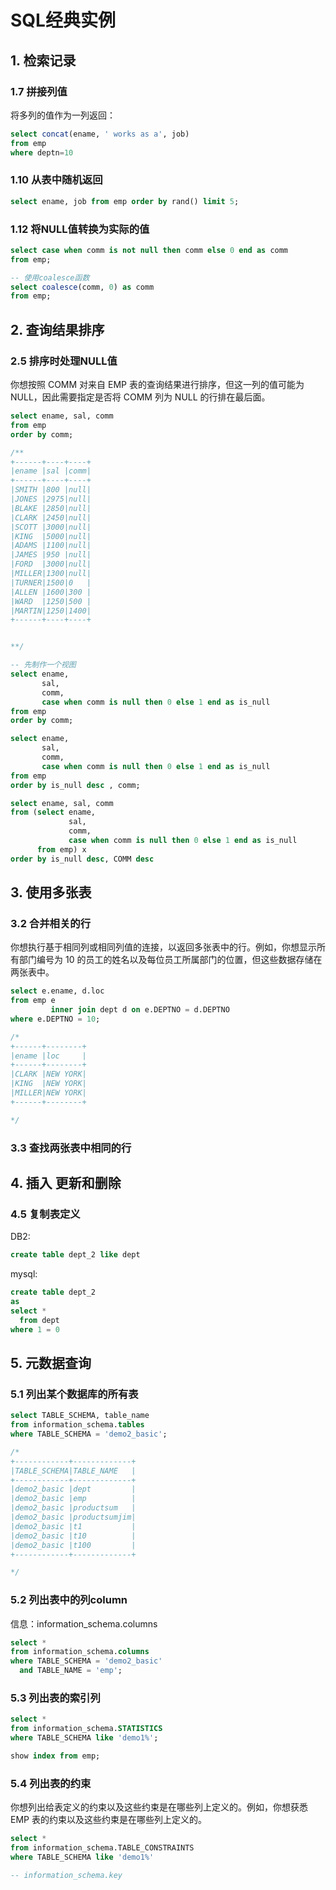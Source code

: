 # SQL经典实例

## 1. 检索记录

### 1.7 拼接列值

将多列的值作为一列返回：

```SQL
select concat(ename, ' works as a', job) 
from emp
where deptn=10
```

### 1.10 从表中随机返回

```SQL
select ename, job from emp order by rand() limit 5;
```

### 1.12 将NULL值转换为实际的值

```SQL
select case when comm is not null then comm else 0 end as comm
from emp;

-- 使用coalesce函数
select coalesce(comm, 0) as comm
from emp;
```

## 2. 查询结果排序

### 2.5 排序时处理NULL值

你想按照 COMM 对来自 EMP 表的查询结果进行排序，但这一列的值可能为 NULL，因此需要指定是否将 COMM 列为 NULL 的行排在最后面。

```SQL
select ename, sal, comm
from emp
order by comm;

/**
+------+----+----+
|ename |sal |comm|
+------+----+----+
|SMITH |800 |null|
|JONES |2975|null|
|BLAKE |2850|null|
|CLARK |2450|null|
|SCOTT |3000|null|
|KING  |5000|null|
|ADAMS |1100|null|
|JAMES |950 |null|
|FORD  |3000|null|
|MILLER|1300|null|
|TURNER|1500|0   |
|ALLEN |1600|300 |
|WARD  |1250|500 |
|MARTIN|1250|1400|
+------+----+----+


**/

-- 先制作一个视图
select ename,
       sal,
       comm,
       case when comm is null then 0 else 1 end as is_null
from emp
order by comm;

select ename,
       sal,
       comm,
       case when comm is null then 0 else 1 end as is_null
from emp
order by is_null desc , comm;
```

```SQL
select ename, sal, comm
from (select ename,
             sal,
             comm,
             case when comm is null then 0 else 1 end as is_null
      from emp) x
order by is_null desc, COMM desc 
```

## 3. 使用多张表

### 3.2 合并相关的行

你想执行基于相同列或相同列值的连接，以返回多张表中的行。例如，你想显示所有部门编号为 10 的员工的姓名以及每位员工所属部门的位置，但这些数据存储在两张表中。

```SQL
select e.ename, d.loc
from emp e
         inner join dept d on e.DEPTNO = d.DEPTNO
where e.DEPTNO = 10;

/*
+------+--------+
|ename |loc     |
+------+--------+
|CLARK |NEW YORK|
|KING  |NEW YORK|
|MILLER|NEW YORK|
+------+--------+

*/
```

### 3.3 查找两张表中相同的行

## 4. 插入 更新和删除

### 4.5 复制表定义

DB2:

```SQL
create table dept_2 like dept
```

mysql:

```SQL
create table dept_2
as
select *
  from dept
where 1 = 0
```

## 5. 元数据查询

### 5.1 列出某个数据库的所有表

```SQL
select TABLE_SCHEMA, table_name
from information_schema.tables
where TABLE_SCHEMA = 'demo2_basic';

/*
+------------+-------------+
|TABLE_SCHEMA|TABLE_NAME   |
+------------+-------------+
|demo2_basic |dept         |
|demo2_basic |emp          |
|demo2_basic |productsum   |
|demo2_basic |productsumjim|
|demo2_basic |t1           |
|demo2_basic |t10          |
|demo2_basic |t100         |
+------------+-------------+

*/
```

### 5.2 列出表中的列column

信息：information_schema.columns

```SQL
select *
from information_schema.columns
where TABLE_SCHEMA = 'demo2_basic'
  and TABLE_NAME = 'emp';
```

### 5.3 列出表的索引列

```SQL
select *
from information_schema.STATISTICS
where TABLE_SCHEMA like 'demo1%';

show index from emp;
```

### 5.4 列出表的约束

你想列出给表定义的约束以及这些约束是在哪些列上定义的。例如，你想获悉 EMP 表的约束以及这些约束是在哪些列上定义的。

```SQL
select *
from information_schema.TABLE_CONSTRAINTS
where TABLE_SCHEMA like 'demo1%'

-- information_schema.key
```

